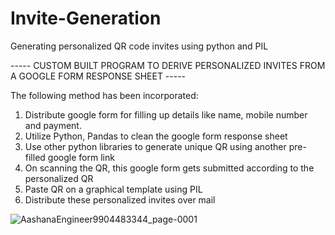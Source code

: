 # Invite-Generation
Generating personalized QR code invites using python and PIL

----- CUSTOM BUILT PROGRAM TO DERIVE PERSONALIZED INVITES FROM A GOOGLE FORM RESPONSE SHEET -----

The following method has been incorporated:
1. Distribute google form for filling up details like name, mobile number and payment.
2. Utilize Python, Pandas to clean the google form response sheet
3. Use other python libraries to generate unique QR using another pre-filled google form link
4. On scanning the QR, this google form gets submitted according to the personalized QR
5. Paste QR on a graphical template using PIL
6. Distribute these personalized invites over mail


![AashanaEngineer9904483344_page-0001](https://user-images.githubusercontent.com/43521968/201177217-a7a11d16-6c02-4397-952e-b12e05ef98bd.jpg)
